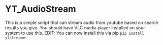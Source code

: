 # YT_AudioStream
This is a simple script that can stream audio from youtube based on search results you give.
You should have VLC media player installed on your system to use this.
EDIT: You can now install this via pip
```pip install ytstreamer```
